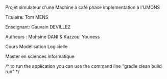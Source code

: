 
Projet simulateur d'une Machine à café phase implementation à l'UMONS


Titulaire: Tom MENS


Enseignant: Gauvain DEVILLEZ


Autheurs    : Mohsine DANI & Kazzoul Youness



Cours Modélisation Logicielle



Master en sciences informatique






/* to run the application you can use the command line "gradle clean build run" */

